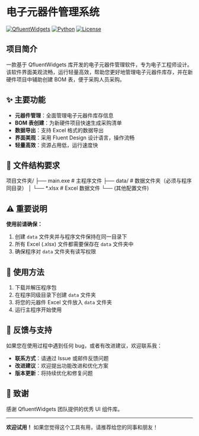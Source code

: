 # 电子元器件管理系统

[![QfluentWidgets](https://img.shields.io/badge/UI-QfluentWidgets-blue.svg)](https://qfluentwidgets.com/)
[![Python](https://img.shields.io/badge/Python-3.8%2B-green.svg)](https://www.python.org/)
[![License](https://img.shields.io/badge/License-MIT-yellow.svg)]()

## 项目简介

一款基于 QfluentWidgets 库开发的电子元器件管理软件，专为电子工程师设计。该软件界面美观流畅，运行轻量高效，帮助您更好地管理电子元器件库存，并在新硬件项目中辅助创建 BOM 表，便于采购人员采购。

## ✨ 主要功能

- **元器件管理**：全面管理电子元器件库存信息
- **BOM 表创建**：为新硬件项目快速生成采购清单
- **数据导出**：支持 Excel 格式的数据导出
- **界面美观**：采用 Fluent Design 设计语言，操作流畅
- **轻量高效**：资源占用低，运行速度快

## 📁 文件结构要求
项目文件夹/
├── main.exe # 主程序文件
├── data/ # 数据文件夹（必须与程序同目录）
│ └── *.xlsx # Excel 数据文件
└── (其他配置文件)

## ⚠️ 重要说明

**使用前请确保：**
1. 创建 `data` 文件夹并与程序文件保持在同一目录下
2. 所有 Excel (.xlsx) 文件都需要保存在 `data` 文件夹中
3. 确保程序对 `data` 文件夹有读写权限

## 🚀 使用方法

1. 下载并解压程序包
2. 在程序同级目录下创建 `data` 文件夹
3. 将您的元器件 Excel 文件放入 `data` 文件夹
4. 运行主程序开始使用

## 🐛 反馈与支持

如果您在使用过程中遇到任何 bug，或者有改进建议，欢迎联系我：

- **联系方式**：请通过 Issue 或邮件反馈问题
- **改进建议**：欢迎提出功能改进和优化方案
- **版本更新**：将持续优化和修复问题

## 🙏 致谢

感谢 QfluentWidgets 团队提供的优秀 UI 组件库。

---

**欢迎试用！** 如果您觉得这个工具有用，请推荐给您的同事和朋友！
